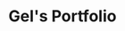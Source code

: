 ---
templateKey: portfolio
title: Gel's Portfolio
portfolio_intro: >- 
  Lorem ipsum dolor sit amet, consectetur adipiscing elit. Sed faucibus velit sed vestibulum consectetur. Nulla ornare metus in nunc congue facilisis. Nulla facilisi.
---